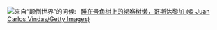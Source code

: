 ![](https://www.bing.com/th?id=OHR.SleepySloth_ZH-CN6084460583_UHD.jpg&w=1000)来自“颠倒世界”的问候:&nbsp;&ensp;[睡在号角树上的褐喉树懒，哥斯达黎加 (© Juan Carlos Vindas/Getty Images)](https://www.bing.com/th?id=OHR.SleepySloth_ZH-CN6084460583_UHD.jpg)
<br><br/>
